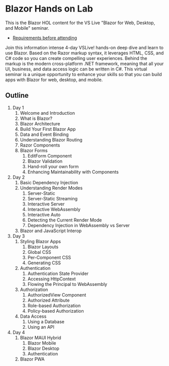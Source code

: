 # Blazor Hands on Lab

This is the Blazor HOL content for the VS Live "Blazor for Web, Desktop, and Mobile" seminar.

* [Requirements before attending](/docs/requirements.md)

Join this information intense 4-day VSLive! hands-on deep dive and learn to use Blazor. Based on the Razor markup syntax, it leverages HTML, CSS, and C# code so you can create compelling user experiences. Behind the markup is the modern cross-platform .NET framework, meaning that all your UI, business, and data access logic can be written in C#. This virtual seminar is a unique opportunity to enhance your skills so that you can build apps with Blazor for web, desktop, and mobile.

## Outline

1. Day 1
   1. Welcome and Introduction
   1. What is Blazor?
   1. Blazor Architecture
   1. Build Your First Blazor App
   1. Data and Event Binding
   1. Understanding Blazor Routing
   1. Razor Components
   1. Blazor Forms
      1. EditForm Component
      1. Blazor Validation
      1. Hand-roll your own form
      1. Enhancing Maintainability with Components
1. Day 2
   1. Basic Dependency Injection
   1. Understanding Render Modes
      1. Server-Static
      1. Server-Static Streaming
      1. Interactive Server
      1. Interactive WebAssembly
      1. Interactive Auto
      1. Detecting the Current Render Mode
      1. Dependency Injection in WebAssembly vs Server
   1. Blazor and JavaScript Interop
1. Day 3
   1. Styling Blazor Apps
      1. Blazor Layouts
      1. Global CSS
      1. Per-Component CSS
      1. Generating CSS
   1. Authentication
      1. Authentication State Provider
      1. Accessing HttpContext
      1. Flowing the Principal to WebAssembly
   1. Authorization
      1. AuthorizedView Component
      1. Authorized Attribute
      1. Role-based Authorization
      1. Policy-based Authorization
   1. Data Access
      1. Using a Database
      1. Using an API
1. Day 4
   1. Blazor MAUI Hybrid
      1. Blazor Mobile
      1. Blazor Desktop
      1. Authentication
   1. Blazor PWA
